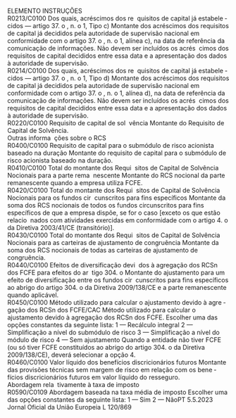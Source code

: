  
ELEMENTO  INSTRUÇÕES  
R0213/C0100  Dos quais, acréscimos dos re ­
quisitos de capital já estabele ­
cidos — artigo 37.  o , n.  o 1, 
Tipo c)  Montante dos acréscimos dos requisitos de capital já decididos pela autoridade de 
supervisão nacional em conformidade com o artigo 37.  o , n.  o 1, alínea c), na data 
de referência da comunicação de informações. Não devem ser incluídos os acrés ­
cimos dos requisitos de capital decididos entre essa data e a apresentação dos 
dados à autoridade de supervisão.  
R0214/C0100  Dos quais, acréscimos dos re ­
quisitos de capital já estabele ­
cidos — artigo 37.  o , n.  o 1, 
Tipo d)  Montante dos acréscimos dos requisitos de capital já decididos pela autoridade de 
supervisão nacional em conformidade com o artigo 37.  o , n.  o 1, alínea d), na data 
de referência da comunicação de informações. Não devem ser incluídos os acrés ­
cimos dos requisitos de capital decididos entre essa data e a apresentação dos 
dados à autoridade de supervisão.  
R0220/C0100  Requisito de capital de sol ­
vência  Montante do Requisito de Capital de Solvência.  
Outras informa ­
ções sobre o RCS  
R0400/C0100  Requisito de capital para o 
submódulo de risco acionista 
baseado na duração  Montante do requisito de capital para o submódulo de risco acionista baseado na 
duração.  
R0410/C0100  Total do montante dos Requi ­
sitos de Capital de Solvência 
Nocionais para a parte rema ­
nescente  Montante do RCS nocional da parte remanescente quando a empresa utiliza FCFE.  
R0420/C0100  Total do montante dos Requi ­
sitos de Capital de Solvência 
Nocionais para os fundos cir ­
cunscritos para fins específicos  Montante da soma dos RCS nocionais de todos os fundos circunscritos para fins 
específicos de que a empresa dispõe, se for o caso [exceto os que estão relacio ­
nados com atividades exercidas em conformidade com o artigo 4.  o da Diretiva 
2003/41/CE (transitório)].  
R0430/C0100  Total do montante dos Requi ­
sitos de Capital de Solvência 
Nocionais para as carteiras de 
ajustamento de congruência  Montante da soma dos RCS nocionais de todas as carteiras de ajustamento de 
congruência.  
R0440/C0100  Efeitos de diversificação devi ­
dos à agregação dos RCSn dos 
FCFE para efeitos do ar ­
tigo 304.  o Montante do ajustamento para um efeito de diversificação entre os fundos cir ­
cunscritos para fins específicos ao abrigo do artigo 304.  o da Diretiva 
2009/138/CE e a parte remanescente quando aplicável.  
R0450/C0100  Método utilizado para calcular 
o ajustamento devido à agre ­
gação dos RCSn dos 
FCFE/CAC  Método utilizado para calcular o ajustamento devido à agregação dos RCSn dos 
FCFE. Escolher uma das opções constantes da seguinte lista: 
1 — Recálculo integral 
2 — Simplificação a nível do submódulo de risco 
3 — Simplificação a nível do módulo de risco 
4 — Sem ajustamento 
Quando a entidade não tiver FCFE (ou só tiver FCFE constituídos ao abrigo do 
artigo 304.  o da Diretiva 2009/138/CE), deverá selecionar a opção 4.  
R0460/C0100  Valor líquido dos benefícios 
discricionários futuros  Montante das provisões técnicas sem margem de risco em relação com os bene ­
fícios discricionários futuros em valor líquido do resseguro.  
Abordagem rela ­
tivamente à taxa 
de imposto  
R0590/C0109  Abordagem baseada na taxa 
média de imposto  Escolher uma das opções constantes da seguinte lista: 
1 — Sim 
2 — NãoPT  5.5.2023 Jornal Oficial da União Europeia L 120/869